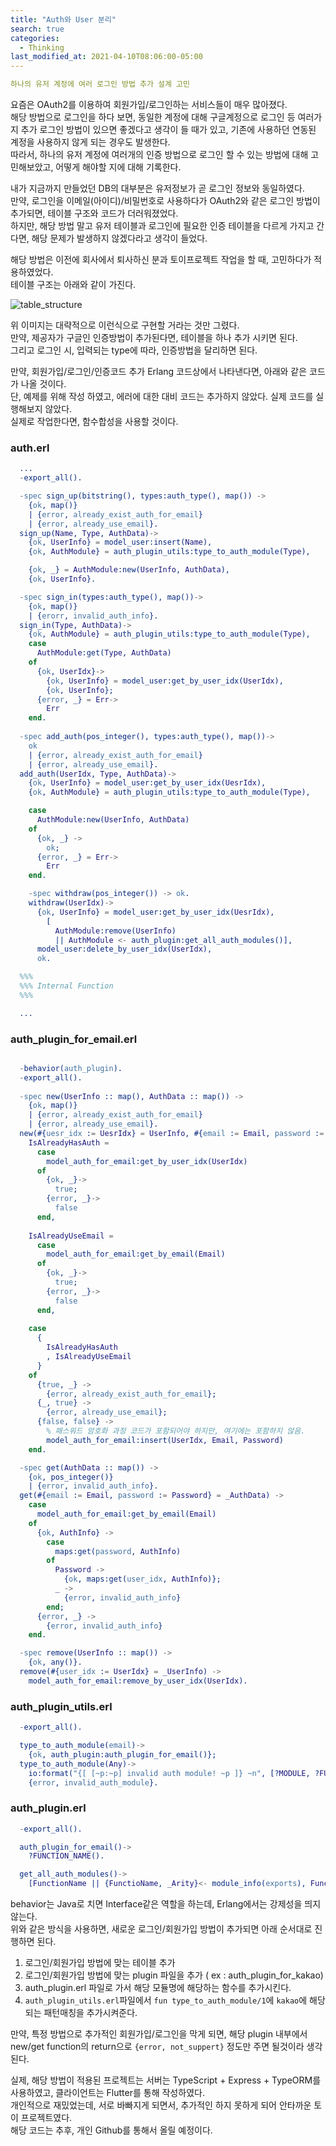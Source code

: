 ```yaml
---
title: "Auth와 User 분리"
search: true
categories:
  - Thinking
last_modified_at: 2021-04-10T08:06:00-05:00
---
```


```yaml
하나의 유저 계정에 여러 로그인 방법 추가 설계 고민
```

요즘은 OAuth2를 이용하여 회원가입/로그인하는 서비스들이 매우 많아졌다.  
해당 방법으로 로그인을 하다 보면, 동일한 계정에 대해 구글계정으로 로그인 등 여러가지 추가 로그인 방법이 있으면 좋겠다고 생각이 들 때가 있고, 기존에 사용하던 연동된 계정을 사용하지 않게 되는 경우도 발생한다.  
따라서, 하나의 유저 계정에 여러개의 인증 방법으로 로그인 할 수 있는 방법에 대해 고민해보았고, 어떻게 해야할 지에 대해 기록한다.

내가 지금까지 만들었던 DB의 대부분은 유저정보가 곧 로그인 정보와 동일하였다.  
만약, 로그인을 이메일(아이디)/비밀번호로 사용하다가 OAuth2와 같은 로그인 방법이 추가되면, 테이블 구조와 코드가 더러워졌었다.  
하지만, 해당 방법 말고 유저 테이블과 로그인에 필요한 인증 테이블을 다르게 가지고 간다면, 해당 문제가 발생하지 않겠다라고 생각이 들었다.

해당 방법은 이전에 회사에서 퇴사하신 분과 토이프로젝트 작업을 할 때, 고민하다가 적용하였었다.  
테이블 구조는 아래와 같이 가진다.

![table_structure](../../../assets/image/auth_user_seperate/table_structure.png)

위 이미지는 대략적으로 이런식으로 구현할 거라는 것만 그렸다.  
만약, 제공자가 구글인 인증방법이 추가된다면, 테이블을 하나 추가 시키면 된다.  
그리고 로그인 시, 입력되는 type에 따라, 인증방법을 달리하면 된다.

만약, 회원가입/로그인/인증코드 추가 Erlang 코드상에서 나타낸다면, 아래와 같은 코드가 나올 것이다.  
단, 예제를 위해 작성 하였고, 에러에 대한 대비 코드는 추가하지 않았다. 실제 코드를 실행해보지 않았다.  
실제로 작업한다면, 함수합성을 사용할 것이다.
### auth.erl
```Erlang
  ...
  -export_all().

  -spec sign_up(bitstring(), types:auth_type(), map()) -> 
    {ok, map()} 
    | {error, already_exist_auth_for_email}
    | {error, already_use_email}.
  sign_up(Name, Type, AuthData)->
    {ok, UserInfo} = model_user:insert(Name),
    {ok, AuthModule} = auth_plugin_utils:type_to_auth_module(Type),

    {ok, _} = AuthModule:new(UserInfo, AuthData),
    {ok, UserInfo}.

  -spec sign_in(types:auth_type(), map())->
    {ok, map()}
    | {erorr, invalid_auth_info}.
  sign_in(Type, AuthData)->
    {ok, AuthModule} = auth_plugin_utils:type_to_auth_module(Type),
    case
      AuthModule:get(Type, AuthData)
    of
      {ok, UserIdx}->
        {ok, UserInfo} = model_user:get_by_user_idx(UserIdx),
        {ok, UserInfo};
      {error, _} = Err->
        Err
    end.
  
  -spec add_auth(pos_integer(), types:auth_type(), map())->
    ok
    | {error, already_exist_auth_for_email}
    | {error, already_use_email}.
  add_auth(UserIdx, Type, AuthData)->
    {ok, UserInfo} = model_user:get_by_user_idx(UesrIdx),
    {ok, AuthModule} = auth_plugin_utils:type_to_auth_module(Type),

    case
      AuthModule:new(UserInfo, AuthData)
    of
      {ok, _} ->
        ok;
      {error, _} = Err->
        Err
    end.

    -spec withdraw(pos_integer()) -> ok.
    withdraw(UserIdx)->
      {ok, UserInfo} = model_user:get_by_user_idx(UesrIdx),
        [
          AuthModule:remove(UserInfo)
          || AuthModule <- auth_plugin:get_all_auth_modules()],
      model_user:delete_by_user_idx(UserIdx),
      ok.

  %%%
  %%% Internal Function
  %%%

  ...
```

### auth_plugin_for_email.erl
```Erlang

  -behavior(auth_plugin).
  -export_all().
  
  -spec new(UserInfo :: map(), AuthData :: map()) -> 
    {ok, map()}
    | {error, already_exist_auth_for_email}
    | {error, already_use_email}.
  new(#{uesr_idx := UesrIdx} = UserInfo, #{email := Email, password := Password} = _AuthData)->
    IsAlreadyHasAuth = 
      case
        model_auth_for_email:get_by_user_idx(UserIdx)
      of
        {ok, _}->
          true;
        {error, _}->
          false
      end,
    
    IsAlreadyUseEmail = 
      case
        model_auth_for_email:get_by_email(Email)
      of
        {ok, _}->
          true;
        {error, _}->
          false
      end,
      
    case
      {
        IsAlreadyHasAuth
        , IsAlreadyUseEmail
      }
    of
      {true, _} ->
        {error, already_exist_auth_for_email};
      {_, true} ->
        {error, already_use_email};
      {false, false} ->
        % 패스워드 암호화 과정 코드가 포함되어야 하지만, 여기에는 포함하지 않음.
        model_auth_for_email:insert(UserIdx, Email, Password)
    end.

  -spec get(AuthData :: map()) -> 
    {ok, pos_integer()}
    | {error, invalid_auth_info}.
  get(#{email := Email, password := Password} = _AuthData) ->
    case
      model_auth_for_email:get_by_email(Email)
    of
      {ok, AuthInfo} ->
        case
          maps:get(password, AuthInfo)
        of
          Password -> 
            {ok, maps:get(user_idx, AuthInfo)};
          _ ->
            {error, invalid_auth_info}
        end;
      {error, _} ->
        {error, invalid_auth_info}
    end.

  -spec remove(UserInfo :: map()) -> 
    {ok, any()}.
  remove(#{user_idx := UserIdx} = _UserInfo) ->
    model_auth_for_email:remove_by_user_idx(UserIdx).
```

### auth_plugin_utils.erl
```Erlang
  -export_all().

  type_to_auth_module(email)->
    {ok, auth_plugin:auth_plugin_for_email()};
  type_to_auth_module(Any)->
    io:format("{[ [~p:~p] invalid auth module! ~p ]} ~n", [?MODULE, ?FUNCTION_NAME, Any]),
    {error, invalid_auth_module}.

```

### auth_plugin.erl
```Erlang
  -export_all().

  auth_plugin_for_email()->
    ?FUNCTION_NAME().

  get_all_auth_modules()->
    [FunctionName || {FunctioName, _Arity}<- module_info(exports), FunctionName =/= module_info, FunctionName =/= get_all_auth_modules].
```

behavior는 Java로 치면 Interface같은 역할을 하는데, Erlang에서는 강제성을 띄지 않는다.  
위와 같은 방식을 사용하면, 새로운 로그인/회원가입 방법이 추가되면 아래 순서대로 진행하면 된다.
1. 로그인/회원가입 방법에 맞는 테이블 추가
1. 로그인/회원가입 방법에 맞는 plugin 파일을 추가 ( ex : auth_plugin_for_kakao)
1. auth_plugin.erl 파일로 가서 해당 모듈명에 해당하는 함수를 추가시킨다.
1. `auth_plugin_utils.erl`파일에서 `fun type_to_auth_module/1`에 `kakao`에 해당되는 패턴매칭을 추가시켜준다.

만약, 특정 방법으로 추가적인 회원가입/로그인을 막게 되면, 해당 plugin 내부에서 new/get function의 return으로 `{error, not_suppert}` 정도만 주면 될것이라 생각된다.

실제, 해당 방법이 적용된 프로젝트는 서버는 TypeScript + Express + TypeORM를 사용하였고, 클라이언트는 Flutter를 통해 작성하였다.  
개인적으로 재밌었는데, 서로 바빠지게 되면서, 추가적인 하지 못하게 되어 안타까운 토이 프로젝트였다.  
해당 코드는 추후, 개인 Github를 통해서 올릴 예정이다.